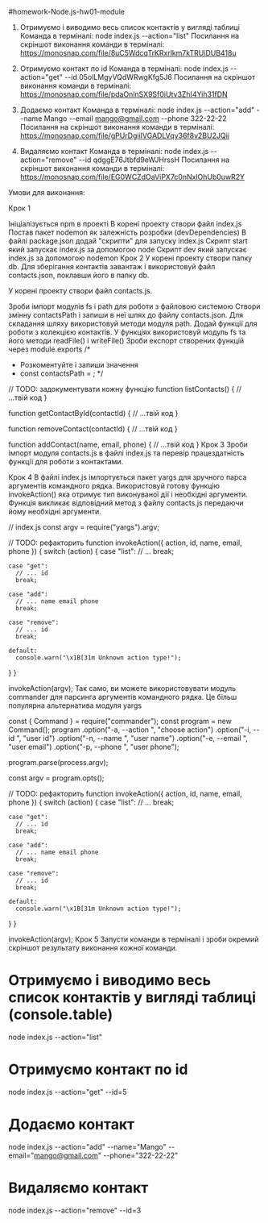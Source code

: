 #homework-Node.js-hw01-module

1. Отримуємо і виводимо весь список контактів у вигляді таблиці
   Команда в терміналі: node index.js --action="list"
   Посилання на скріншот виконання команди в терміналі:
   https://monosnap.com/file/8uC5WdcqTrKRxrlkm7kTRUiDUB418u

2. Отримуємо контакт по id
   Команда в терміналі: node index.js --action="get" --id 05olLMgyVQdWRwgKfg5J6
   Посилання на скріншот виконання команди в терміналі:
   https://monosnap.com/file/pdaOnlnSX9Sf0iUtv3ZhI4Yih31fDN
3. Додаємо контакт
   Команда в терміналі: node index.js --action="add" --name Mango --email mango@gmail.com --phone 322-22-22
   Посилання на скріншот виконання команди в терміналі:
   https://monosnap.com/file/gPUrDgiiIVGADLVqy36f8v2BU2JQii

4. Видаляємо контакт
   Команда в терміналі: node index.js --action="remove" --id qdggE76Jtbfd9eWJHrssH
   Посилання на скріншот виконання команди в терміналі:
   https://monosnap.com/file/EG0WCZdOaViPX7c0nNxlOhUb0uwR2Y

Умови для виконання:

Крок 1

Ініціалізується npm в проекті
В корені проекту створи файл index.js
Постав пакет nodemon як залежність розробки (devDependencies)
В файлі package.json додай "скрипти" для запуску index.js
Скрипт start який запускає index.js за допомогою node
Скрипт dev який запускає index.js за допомогою nodemon
Крок 2
У корені проекту створи папку db. Для зберігання контактів завантаж і використовуй файл contacts.json, поклавши його в папку db.

У корені проекту створи файл contacts.js.

Зроби імпорт модулів fs і path для роботи з файловою системою
Створи змінну contactsPath і запиши в неї шлях до файлу contacts.json. Для складання шляху використовуй методи модуля path.
Додай функції для роботи з колекцією контактів. У функціях використовуй модуль fs та його методи readFile() і writeFile()
Зроби експорт створених функцій через module.exports
/\*

- Розкоментуйте і запиши значення
- const contactsPath = ;
  \*/

// TODO: задокументувати кожну функцію
function listContacts() {
// ...твій код
}

function getContactById(contactId) {
// ...твій код
}

function removeContact(contactId) {
// ...твій код
}

function addContact(name, email, phone) {
// ...твій код
}
Крок 3
Зроби імпорт модуля contacts.js в файлі index.js та перевір працездатність функції для роботи з контактами.

Крок 4
В файлі index.js імпортується пакет yargs для зручного парса аргументів командного рядка. Використовуй готову функцію invokeAction() яка отримує тип виконуваної дії і необхідні аргументи. Функція викликає відповідний метод з файлу contacts.js передаючи йому необхідні аргументи.

// index.js
const argv = require("yargs").argv;

// TODO: рефакторить
function invokeAction({ action, id, name, email, phone }) {
switch (action) {
case "list":
// ...
break;

    case "get":
      // ... id
      break;

    case "add":
      // ... name email phone
      break;

    case "remove":
      // ... id
      break;

    default:
      console.warn("\x1B[31m Unknown action type!");

}
}

invokeAction(argv);
Так само, ви можете використовувати модуль commander для парсинга аргументів командного рядка. Це більш популярна альтернатива модуля yargs

const { Command } = require("commander");
const program = new Command();
program
.option("-a, --action <type>", "choose action")
.option("-i, --id <type>", "user id")
.option("-n, --name <type>", "user name")
.option("-e, --email <type>", "user email")
.option("-p, --phone <type>", "user phone");

program.parse(process.argv);

const argv = program.opts();

// TODO: рефакторить
function invokeAction({ action, id, name, email, phone }) {
switch (action) {
case "list":
// ...
break;

    case "get":
      // ... id
      break;

    case "add":
      // ... name email phone
      break;

    case "remove":
      // ... id
      break;

    default:
      console.warn("\x1B[31m Unknown action type!");

}
}

invokeAction(argv);
Крок 5
Запусти команди в терміналі і зроби окремий скріншот результату виконання кожної команди.

# Отримуємо і виводимо весь список контактів у вигляді таблиці (console.table)

node index.js --action="list"

# Отримуємо контакт по id

node index.js --action="get" --id=5

# Додаємо контакт

node index.js --action="add" --name="Mango" --email="mango@gmail.com" --phone="322-22-22"

# Видаляємо контакт

node index.js --action="remove" --id=3
